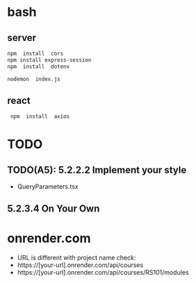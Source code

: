 # bash
## server
```bash
npm  install  cors
npm install express-session
npm  install  dotenv

nodemon  index.js
```

## react
```bash
 npm  install  axios
```


# TODO

## TODO(A5): 5.2.2.2 Implement your style
- QueryParameters.tsx

## 5.2.3.4 On Your Own

# onrender.com
- URL is different with project name
check:
- https://[your-url].onrender.com/api/courses
- https://[your-url].onrender.com/api/courses/RS101/modules